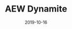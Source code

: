 ---
title: "AEW Dynamite"

date: 2019-10-16
location: Liacouras Center, Philadelphia, PA
cagematch_list:
  - https://www.cagematch.net/en/?id=1&nr=236084
  - https://www.cagematch.net/en/?id=1&nr=244380
---